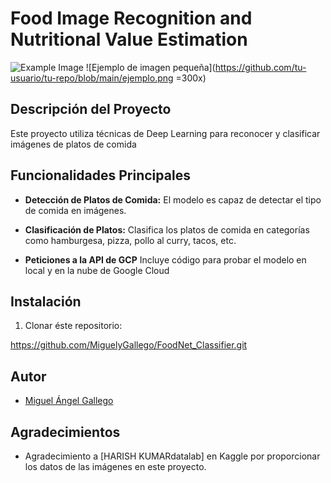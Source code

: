 # Food Image Recognition and Nutritional Value Estimation

![Example Image](https://github.com/MiguelyGallego/FoodNet_Classifier/blob/main/example_images/burguer.jpg=224x)
![Ejemplo de imagen pequeña](https://github.com/tu-usuario/tu-repo/blob/main/ejemplo.png =300x)
<!-- ![Example Image](https://github.com/MiguelyGallego/FoodNet_Classifier/blob/main/example_images/momos.jpg)
![Example Image](https://github.com/MiguelyGallego/FoodNet_Classifier/blob/main/example_images/butter_naan.jpg) -->

## Descripción del Proyecto

Este proyecto utiliza técnicas de Deep Learning para reconocer y clasificar imágenes de platos de comida

## Funcionalidades Principales

- **Detección de Platos de Comida:** El modelo es capaz de detectar el tipo de comida en imágenes.

- **Clasificación de Platos:** Clasifica los platos de comida en categorías como hamburgesa, pizza, pollo al curry, tacos, etc.

- **Peticiones a la API de GCP** Incluye código para probar el modelo en local y en la nube de Google Cloud

## Instalación

1. Clonar éste repositorio:

https://github.com/MiguelyGallego/FoodNet_Classifier.git


## Autor

- [Miguel Ángel Gallego](https://github.com/MiguelyGallego)

## Agradecimientos

- Agradecimiento a [HARISH KUMARdatalab] en Kaggle por proporcionar los datos de las imágenes en este proyecto.
